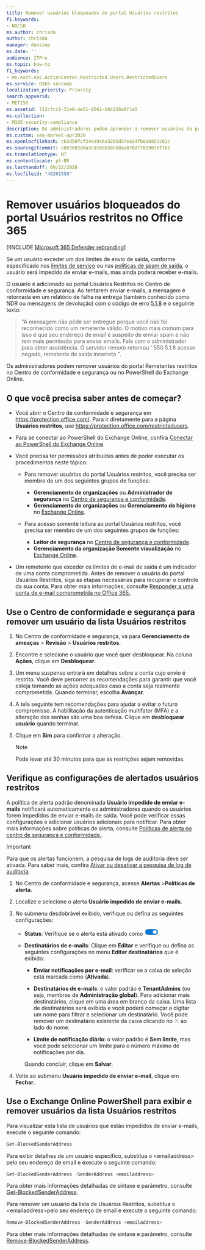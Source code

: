 ```yaml
---
title: Remover usuários bloqueados do portal Usuários restritos
f1.keywords:
- NOCSH
ms.author: chrisda
author: chrisda
manager: dansimp
ms.date: ''
audience: ITPro
ms.topic: how-to
f1_keywords:
- ms.exch.eac.ActionCenter.Restricted.Users.RestrictedUsers
ms.service: O365-seccomp
localization_priority: Priority
search.appverid:
- MET150
ms.assetid: 712cfcc1-31e8-4e51-8561-b64258a8f1e5
ms.collection:
- M365-security-compliance
description: Os administradores podem aprender a remover usuários do portal Usuários restritos no Office 365. Os usuários são adicionados ao portal Usuários restritos para enviar spam de saída, geralmente como resultado de um comprometimento da conta.
ms.custom: seo-marvel-apr2020
ms.openlocfilehash: c63d50fcf24e19c6a3265d57ea34fb8ab852c61c
ms.sourcegitcommit: c083602dda3cdcb5b58cb8aa070d77019075f765
ms.translationtype: HT
ms.contentlocale: pt-BR
ms.lasthandoff: 09/22/2020
ms.locfileid: "48201550"
---
```

# <a name="remove-blocked-users-from-the-restricted-users-portal-in-office-365"></a>Remover usuários bloqueados do portal Usuários restritos no Office 365

[!INCLUDE [Microsoft 365 Defender rebranding](../includes/microsoft-defender-for-office.md)]


Se um usuário exceder um dos limites de envio de saída, conforme especificado nos [limites de serviço](https://docs.microsoft.com/office365/servicedescriptions/exchange-online-service-description/exchange-online-limits#sending-limits-across-office-365-options) ou nas [políticas de spam de saída](configure-the-outbound-spam-policy.md), o usuário será impedido de enviar e-mails, mas ainda poderá receber e-mails.

O usuário é adicionado ao portal Usuários Restritos no Centro de conformidade e segurança. Ao tentarem enviar e-mails, a mensagem é retornada em um relatório de falha na entrega (também conhecido como NDR ou mensagens de devolução) com o código de erro [5.1.8](https://docs.microsoft.com/Exchange/mail-flow-best-practices/non-delivery-reports-in-exchange-online/fix-error-code-5-1-8-in-exchange-online) e o seguinte texto:

> "A mensagem não pôde ser entregue porque você não foi reconhecido como um remetente válido. O motivo mais comum para isso é que seu endereço de email é suspeito de enviar spam e não tem mais permissão para enviar emails.  Fale com o administrador para obter assistência. O servidor remoto retornou ' 550 5.1.8 acesso negado, remetente de saída incorreto ".

Os administradores podem remover usuários do portal Remetentes restritos no Centro de conformidade e segurança ou no PowerShell do Exchange Online.

## <a name="what-do-you-need-to-know-before-you-begin"></a>O que você precisa saber antes de começar?

- Você abrir o Centro de conformidade e segurança em <https://protection.office.com/>. Para ir diretamente para a página **Usuários restritos**, use <https://protection.office.com/restrictedusers>.

- Para se conectar ao PowerShell do Exchange Online, confira [Conectar ao PowerShell do Exchange Online](https://docs.microsoft.com/powershell/exchange/connect-to-exchange-online-powershell).

- Você precisa ter permissões atribuídas antes de poder executar os procedimentos neste tópico:

  - Para remover usuários do portal Usuários restritos, você precisa ser membro de um dos seguintes grupos de funções:

    - **Gerenciamento de organizações** ou **Administrador de segurança** no [Centro de segurança e conformidade](permissions-in-the-security-and-compliance-center.md).
    - **Gerenciamento de organizações** ou **Gerenciamento de higiene** no [Exchange Online](https://docs.microsoft.com/Exchange/permissions-exo/permissions-exo#role-groups).

  - Para acesso somente leitura ao portal Usuários restritos, você precisa ser membro de um dos seguintes grupos de funções:

    - **Leitor de segurança** no [Centro de segurança e conformidade](permissions-in-the-security-and-compliance-center.md).
    - **Gerenciamento da organização Somente visualização** no [Exchange Online](https://docs.microsoft.com/Exchange/permissions-exo/permissions-exo#role-groups).

- Um remetente que exceder os limites de e-mail de saída é um indicador de uma conta comprometida. Antes de remover o usuário do portal Usuários Restritos, siga as etapas necessárias para recuperar o controle da sua conta. Para obter mais informações, consulte [Responder a uma conta de e-mail comprometida no Office 365.](responding-to-a-compromised-email-account.md).

## <a name="use-the-security--compliance-center-to-remove-a-user-from-the-restricted-users-list"></a>Use o Centro de conformidade e segurança para remover um usuário da lista Usuários restritos

1. No Centro de conformidade e segurança, vá para **Gerenciamento de ameaças** \> **Revisão** \> **Usuários restritos**.

2. Encontre e selecione o usuário que você quer desbloquear. Na coluna **Ações**, clique em **Desbloquear**.

3. Um menu suspenso entrará em detalhes sobre a conta cujo envio é restrito. Você deve percorrer as recomendações para garantir que você esteja tomando as ações adequadas caso a conta seja realmente comprometida. Quando terminar, escolha **Avançar**.

4. A tela seguinte tem recomendações para ajudar a evitar o futuro compromisso. A habilitação da autenticação multifator (MFA) e a alteração das senhas são uma boa defesa. Clique em **desbloquear usuário** quando terminar.

5. Clique em **Sim** para confirmar a alteração.

   > [!NOTE]
   > Pode levar até 30 minutos para que as restrições sejam removidas.

## <a name="verify-the-alert-settings-for-restricted-users"></a>Verifique as configurações de alertados usuários restritos

A política de alerta padrão denominada **Usuário impedido de enviar e-mails** notificará automaticamente os administradores quando os usuários forem impedidos de enviar e-mails de saída. Você pode verificar essas configurações e adicionar usuários adicionais para notificar. Para obter mais informações sobre políticas de alerta, consulte [Políticas de alerta no centro de segurança e conformidade.](../../compliance/alert-policies.md).

> [!IMPORTANT]
> Para que os alertas funcionem, a pesquisa de logs de auditoria deve ser ativada. Para saber mais, confira [Ativar ou desativar a pesquisa de log de auditoria](../../compliance/turn-audit-log-search-on-or-off.md).

1. No Centro de conformidade e segurança, acesse **Alertas** \>**Políticas de alerta**.

2. Localize e selecione o alerta **Usuário impedido de enviar e-mails**.

3. No submenu desdobrável exibido, verifique ou defina as seguintes configurações:

   - **Status**: Verifique se o alerta está ativado como ![Alternância](../../media/963dfcd0-1765-4306-bcce-c3008c4406b9.png).

   - **Destinatários de e-mails**: Clique em **Editar** e verifique ou defina as seguintes configurações no menu **Editar destinatários** que é exibido:

     - **Enviar notificações por e-mail**: verificar se a caixa de seleção está marcada como (**Ativada**).

     - **Destinatários de e-mails**: o valor padrão é **TenantAdmins** (ou seja, membros de **Administração global**). Para adicionar mais destinatários, clique em uma área em branco da caixa. Uma lista de destinatários será exibida e você poderá começar a digitar um nome para filtrar e selecionar um destinatário. Você pode remover um destinatário existente da caixa clicando no ![ícone Remover](../../media/scc-remove-icon.png) ao lado do nome.

     - **Limite de notificação diário**: o valor padrão é **Sem limite**, mas você pode selecionar um limite para o número máximo de notificações por dia.

     Quando concluir, clique em **Salvar**.

4. Volte ao submenu **Usuário impedido de enviar e-mail**, clique em **Fechar**.

## <a name="use-exchange-online-powershell-to-view-and-remove-users-from-the-restricted-users-list"></a>Use o Exchange Online PowerShell para exibir e remover usuários da lista Usuários restritos

Para visualizar esta lista de usuários que estão impedidos de enviar e-mails, execute o seguinte comando:

```powershell
Get-BlockedSenderAddress
```

Para exibir detalhes de um usuário específico, substitua o \<emailaddress\> pelo seu endereço de email e execute o seguinte comando:

```powershell
Get-BlockedSenderAddress -SenderAddress <emailaddress>
```

Para obter mais informações detalhadas de sintaxe e parâmetro, consulte [Get-BlockedSenderAddress](https://docs.microsoft.com/powershell/module/exchange/get-blockedsenderaddress).

Para remover um usuário da lista de Usuários Restritos, substitua o \<emailaddress\>pelo seu endereço de email e execute o seguinte comando:

```powershell
Remove-BlockedSenderAddress -SenderAddress <emailaddress>
```

Para obter mais informações detalhadas de sintaxe e parâmetro, consulte [Remove-BlockedSenderAddress](https://docs.microsoft.com/powershell/module/exchange/remove-blockedsenderaddress).
